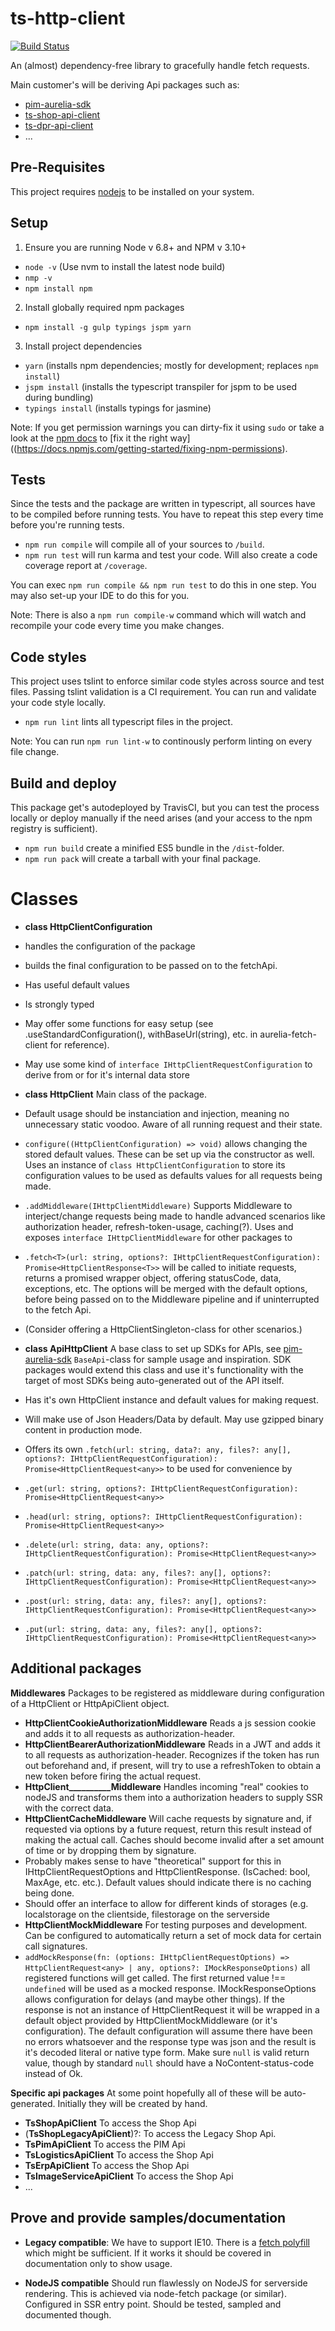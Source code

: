 # ts-http-client

[![Build Status](https://travis-ci.org/crazyfactory/ts-http-client.svg)](https://travis-ci.org/crazyfactory/ts-http-client)

An (almost) dependency-free library to gracefully handle fetch requests. 

Main customer's will be deriving Api packages such as:
- [pim-aurelia-sdk](https://github.com/crazyfactory/pim-aurelia-sdk/)
- [ts-shop-api-client](https://github.com/crazyfactory/ts-shop-api-client/)
- [ts-dpr-api-client](https://github.com/crazyfactory/ts-dpr-api-client/)
- ...

## Pre-Requisites

This project requires [nodejs](https://nodejs.org/en/download/) to be installed on your system. 

## Setup

1) Ensure you are running Node v 6.8+ and NPM v 3.10+ 
- `node -v` (Use nvm to install the latest node build)
- `nmp -v`
- `npm install npm`

2) Install globally required npm packages
- `npm install -g gulp typings jspm yarn`

3) Install project dependencies
- `yarn` (installs npm dependencies; mostly for development; replaces `npm install`)
- `jspm install` (installs the typescript transpiler for jspm to be used during bundling)
- `typings install` (installs typings for jasmine)

Note: If you get permission warnings you can dirty-fix it using `sudo` or take a look at the [npm docs](https://docs.npmjs.com) to [fix it the right way]((https://docs.npmjs.com/getting-started/fixing-npm-permissions).

## Tests

Since the tests and the package are written in typescript, all sources have to be compiled before running tests. You have to repeat this step every time before you're running tests.

- `npm run compile` will compile all of your sources to `/build`.
- `npm run test` will run karma and test your code. Will also create a code coverage report at `/coverage`.

You can exec `npm run compile && npm run test` to do this in one step. You may also set-up your IDE to do this for you.

Note: There is also a `npm run compile-w` command which will watch and recompile your code every time you make changes.

## Code styles

This project uses tslint to enforce similar code styles across source and test files. Passing tslint validation is a CI requirement. You can run and validate your code style locally.

- `npm run lint` lints all typescript files in the project.

Note: You can run `npm run lint-w` to continously perform linting on every file change.

## Build and deploy

This package get's autodeployed by TravisCI, but you can test the process locally or deploy manually if the need arises (and your access to the npm registry is sufficient).

- `npm run build` create a minified ES5 bundle in the `/dist`-folder.
- `npm run pack` will create a tarball with your final package.

# Classes

- **class HttpClientConfiguration** 
 - handles the configuration of the package
 - builds the final configuration to be passed on to the fetchApi. 
 - Has useful default values
 - Is strongly typed
 - May offer some functions for easy setup (see .useStandardConfiguration(), withBaseUrl(string), etc. in aurelia-fetch-client for reference).
 - May use some kind of ```interface IHttpClientRequestConfiguration``` to derive from or for it's internal data store

- **class HttpClient** Main class of the package. 
 - Default usage should be instanciation and injection, meaning no unnecessary static voodoo. Aware of all running request and their state. 
 - ```configure((HttpClientConfiguration) => void)``` allows changing the stored default values. These can be set up via the constructor as well. Uses an instance of ```class HttpClientConfiguration``` to store its configuration values to be used as defaults values for all requests being made.
 - ```.addMiddleware(IHttpClientMiddleware)``` Supports Middleware to interject/change requests being made to handle advanced scenarios like authorization header, refresh-token-usage, caching(?). Uses and exposes ```interface IHttpClientMiddleware``` for other packages to 
 - ```.fetch<T>(url: string, options?: IHttpClientRequestConfiguration): Promise<HttpClientResponse<T>>``` will be called to initiate requests, returns a promised wrapper object, offering statusCode, data, exceptions, etc. The options will be merged with the default options, before being passed on to the Middleware pipeline and if uninterrupted to the fetch Api.
 - (Consider offering a HttpClientSingleton-class for other scenarios.)

- **class ApiHttpClient** A base class to set up SDKs for APIs, see [pim-aurelia-sdk](https://github.com/crazyfactory/pim-aurelia-sdk/) ```BaseApi```-class for sample usage and inspiration. SDK packages would extend this class and use it's functionality with the target of most SDKs being auto-generated out of the API itself.
 - Has it's own HttpClient instance and default values for making request.
 - Will make use of Json Headers/Data by default. May use gzipped binary content in production mode. 
 - Offers its own ```.fetch(url: string, data?: any, files?: any[], options?: IHttpClientRequestConfiguration): Promise<HttpClientRequest<any>>``` to be used for convenience by
  - ```.get(url: string, options?: IHttpClientRequestConfiguration): Promise<HttpClientRequest<any>>```
  - ```.head(url: string, options?: IHttpClientRequestConfiguration): Promise<HttpClientRequest<any>>```
  - ```.delete(url: string, data: any, options?: IHttpClientRequestConfiguration): Promise<HttpClientRequest<any>>```
  - ```.patch(url: string, data: any, files?: any[], options?: IHttpClientRequestConfiguration): Promise<HttpClientRequest<any>>```
  - ```.post(url: string, data: any, files?: any[], options?: IHttpClientRequestConfiguration): Promise<HttpClientRequest<any>>```
  - ```.put(url: string, data: any, files?: any[], options?: IHttpClientRequestConfiguration): Promise<HttpClientRequest<any>>``` 

## Additional packages
  
**Middlewares**
Packages to be registered as middleware during configuration of a HttpClient or HttpApiClient object.
- **HttpClientCookieAuthorizationMiddleware** Reads a js session cookie and adds it to all requests as authorization-header.
- **HttpClientBearerAuthorizationMiddleware** Reads in a JWT and adds it to all requests as authorization-header. Recognizes if the token has run out beforehand and, if present, will try to use a refreshToken to obtain a new token before firing the actual request.
- **HttpClient__________Middleware** Handles incoming "real" cookies to nodeJS and transforms them into a authorization headers to supply SSR with the correct data.
- **HttpClientCacheMiddleware** Will cache requests by signature and, if requested via options by a future request, return this result instead of making the actual call. Caches should become invalid after a set amount of time or by dropping them by signature.
 - Probably makes sense to have "theoretical" support for this in IHttpClientRequestOptions and HttpClientResponse. (IsCached: bool, MaxAge, etc. etc.). Default values should indicate there is no caching being done.
 - Should offer an interface to allow for different kinds of storages (e.g. localstorage on the clientside, filestorage on the serverside
- **HttpClientMockMiddleware** For testing purposes and development. Can be configured to automatically return a set of mock data for certain call signatures.
 - ```addMockResponse(fn: (options: IHttpClientRequestOptions) => HttpClientRequest<any> | any, options?: IMockResponseOptions)``` all registered functions will get called. The first returned value !== ```undefined``` will be used as a mocked response. IMockResponseOptions allows configuration for delays (and maybe other things). If the response is not an instance of HttpClientRequest it will be wrapped in a default object provided by HttpClientMockMiddleware (or it's configuration). The default configuration will assume there have been no errors whatsoever and the response type was json and the result is it's decoded literal or native type form. Make sure ```null``` is valid return value, though by standard ```null``` should have a NoContent-status-code instead of Ok.
  
**Specific api packages**
At some point hopefully all of these will be auto-generated. Initially they will be created by hand.
- **TsShopApiClient** To access the Shop Api
- (**TsShopLegacyApiClient**)?: To access the Legacy Shop Api. 
- **TsPimApiClient** To access the PIM Api
- **TsLogisticsApiClient** To access the Shop Api
- **TsErpApiClient** To access the Shop Api
- **TsImageServiceApiClient** To access the Shop Api
- ...


  
## Prove and provide samples/documentation
- **Legacy compatible**: We have to support IE10. There is a [fetch polyfill](https://github.com/github/fetch/) which might be sufficient. If it works it should be covered in documentation only to show usage.

- **NodeJS compatible** Should run flawlessly on NodeJS for serverside rendering. This is achieved via node-fetch package (or similar). Configured in SSR entry point. Should be tested, sampled and documented though.
